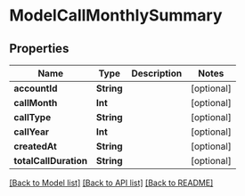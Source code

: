# ModelCallMonthlySummary

## Properties
Name | Type | Description | Notes
------------ | ------------- | ------------- | -------------
**accountId** | **String** |  | [optional] 
**callMonth** | **Int** |  | [optional] 
**callType** | **String** |  | [optional] 
**callYear** | **Int** |  | [optional] 
**createdAt** | **String** |  | [optional] 
**totalCallDuration** | **String** |  | [optional] 

[[Back to Model list]](../README.md#documentation-for-models) [[Back to API list]](../README.md#documentation-for-api-endpoints) [[Back to README]](../README.md)


